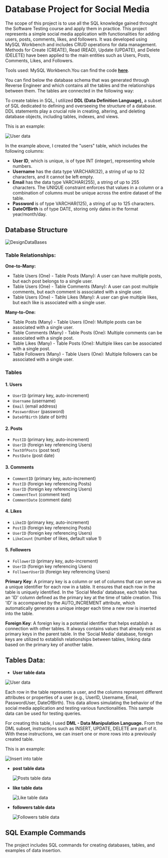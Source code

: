 
# Database Project for Social Media 

The scope of this project is to use all the SQL knowledge gained throught the Software Testing course and apply them in practice.
This project represents a simple social media application with functionalities for adding users, posts, comments, likes, and followers. It was developed using MySQL Workbench and includes CRUD operations for data management. Methods for Create (CREATE), Read (READ), Update (UPDATE), and Delete (DELETE) have been applied to the main entities such as Users, Posts, Comments, Likes, and Followers.

Tools used: MySQL Workbench.You can find the code [**here**](https://github.com/legendadr/MySQL-Project/blob/main/MySqlProjectFile.sql).



You can find below the database schema that was generated through Reverse Engineer and which contains all the tables and the relationships between them.
The tables are connected in the following way:








To create tables in SQL, I utilized **DDL (Data Definition Language),** a subset of SQL dedicated to defining and overseeing the structure of a database. DDL statements play a crucial role in creating, altering, and deleting database objects, including tables, indexes, and views.

This is an example:


  ![User data](https://github.com/legendadr/MySQL-Project/blob/main/table3.png)

In the example above, I created the "users" table, which includes the following columns:
- **User ID**, which is unique, is of type INT (integer), representing whole numbers.
- **Username** has the data type VARCHAR(32), a string of up to 32 characters, and it cannot be left empty.
- **Email** has the data type VARCHAR(255), a string of up to 255 characters. The UNIQUE constraint enforces that values in a column or a combination of columns must be unique across the entire dataset of the table.
- **Password** is of type VARCHAR(125), a string of up to 125 characters.
- **DateOfBirth** is of type DATE, storing only dates in the format year/month/day.




## Database Structure

 ![DesignDataBases](https://github.com/legendadr/MySQL-Project/blob/main/designDataBases.png)


### Table Relationships:

**One-to-Many:**

- Table Users (One) - Table Posts (Many): A user can have multiple posts, but each post belongs to a single user.
- Table Users (One) - Table Comments (Many): A user can post multiple comments, but each comment is associated with a single user.
- Table Users (One) - Table Likes (Many): A user can give multiple likes, but each like is associated with a single user.

**Many-to-One:**

- Table Posts (Many) - Table Users (One): Multiple posts can be associated with a single user.
- Table Comments (Many) - Table Posts (One): Multiple comments can be associated with a single post.
- Table Likes (Many) - Table Posts (One): Multiple likes can be associated with a single post.
- Table Followers (Many) - Table Users (One): Multiple followers can be associated with a single user.

### Tables

#### 1. Users
   - `UserID` (primary key, auto-increment)
   - `Username` (username)
   - `Email` (email address)
   - `PasswordUser` (password)
   - `DateOfBirth` (date of birth)

#### 2. Posts
   - `PostID` (primary key, auto-increment)
   - `UserID` (foreign key referencing Users)
   - `TextOfPosts` (post text)
   - `PostDate` (post date)

#### 3. Comments
   - `CommentID` (primary key, auto-increment)
   - `PostID` (foreign key referencing Posts)
   - `UserID` (foreign key referencing Users)
   - `CommentText` (comment text)
   - `CommentDate` (comment date)

#### 4. Likes
   - `LikeID` (primary key, auto-increment)
   - `PostID` (foreign key referencing Posts)
   - `UserID` (foreign key referencing Users)
   - `LikeCount` (number of likes, default value 1)

#### 5. Followers
   - `FollowerID` (primary key, auto-increment)
   - `UserID` (foreign key referencing Users)
   - `FollowerUserID` (foreign key referencing Users)


**Primary Key**: A primary key is a column or set of columns that can serve as a unique identifier for each row in a table. It ensures that each row in the table is uniquely identified. In the 'Social Media' database, each table has an 'ID' column defined as the primary key at the time of table creation. This 'ID' is accompanied by the AUTO_INCREMENT attribute, which automatically generates a unique integer each time a new row is inserted into the table.

**Foreign Key**: A foreign key is a potential identifier that helps establish a connection with other tables. It always contains values that already exist as primary keys in the parent table. In the 'Social Media' database, foreign keys are utilized to establish relationships between tables, linking data based on the primary key of another table.


## Tables Data:

- **User table data**

![User data](https://github.com/legendadr/MySQL-Project/blob/main/User%20Table%20Data.png)

Each row in the table represents a user, and the columns represent different attributes or properties of a user (e.g., UserID, Username, Email, PasswordUser, DateOfBirth). This data allows simulating the behavior of the social media application and testing various functionalities. This sample data can be used for testing queries.

For creating this table, I used **DML - Data Manipulation Language.** From the DML subset, instructions such as INSERT, UPDATE, DELETE are part of it. With these instructions, we can insert one or more rows into a previously created table.

This is an example:

![Insert into table](https://github.com/legendadr/MySQL-Project/blob/main/insert%20into%20table.png)

- **post table data**

  ![Posts table data](https://github.com/legendadr/MySQL-Project/blob/main/table%20posts.png) 

- **like table data**

  ![Like table data](https://github.com/legendadr/MySQL-Project/blob/main/table%20like.png) 

- **followers table data**

  ![Followers table data](https://github.com/legendadr/MySQL-Project/blob/main/table%20followers.png)



## SQL Example Commands

The project includes SQL commands for creating databases, tables, and examples of data insertion.



